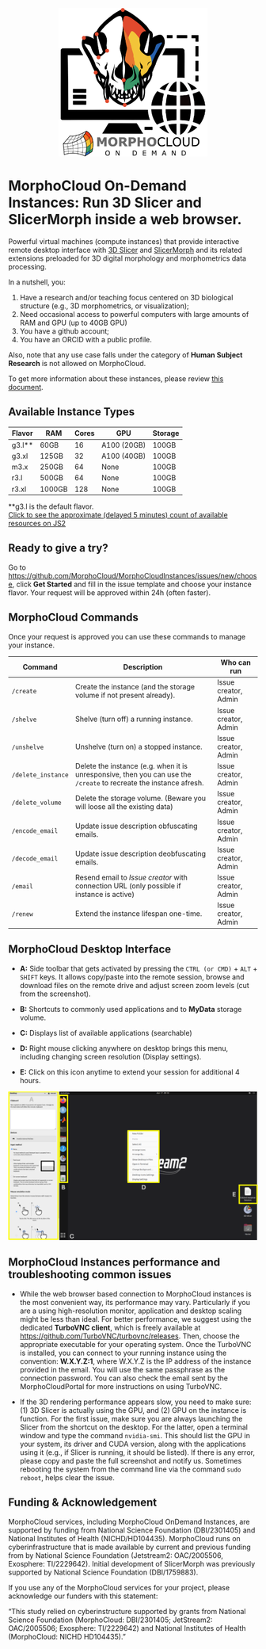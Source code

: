 <p align="center" >  <img src="https://raw.githubusercontent.com/MorphoCloud/MorphoCloudInstances/main/MC_Logo.png" alt="SlicerMorph on the cloud" width="300"></p>

# MorphoCloud On-Demand Instances: Run 3D Slicer and SlicerMorph inside a web browser.

Powerful virtual machines (compute instances) that provide interactive remote
desktop interface with [3D Slicer](https://download.slicer.org) and
[SlicerMorph](https://SlicerMorph.org) and its related extensions preloaded for
3D digital morphology and morphometrics data processing.

In a nutshell, you:

1. Have a research and/or teaching focus centered on 3D biological structure
   (e.g., 3D morphometrics, or visualization);
2. Need occasional access to powerful computers with large amounts of RAM and
   GPU (up to 40GB GPU)
3. You have a github account;
4. You have an ORCID with a public profile.

Also, note that any use case falls under the category of **Human Subject
Research** is not allowed on MorphoCloud.

To get more information about these instances, please review
[this document](https://docs.google.com/document/d/1WRds-QWnDK1MnmEhGUPyBgjE9hitiddcElAPWiAYRg4/edit#heading=h.b0yi3m7wlfk8).

## Available Instance Types

| Flavor   | RAM    | Cores | GPU         | **Storage** |
| -------- | ------ | ----- | ----------- | ----------- |
| g3.l\*\* | 60GB   | 16    | A100 (20GB) | 100GB       |
| g3.xl    | 125GB  | 32    | A100 (40GB) | 100GB       |
| m3.x     | 250GB  | 64    | None        | 100GB       |
| r3.l     | 500GB  | 64    | None        | 100GB       |
| r3.xl    | 1000GB | 128   | None        | 100GB       |

\*\*g3.l is the default flavor. <br>
[Click to see the approximate (delayed 5 minutes) count of available resources on JS2](https://docs.jetstream-cloud.org/overview/status/#availability-of-scarce-resources)

## Ready to give a try?

Go to https://github.com/MorphoCloud/MorphoCloudInstances/issues/new/choose,
click **Get Started** and fill in the issue template and choose your instance
flavor. Your request will be approved within 24h (often faster).

## MorphoCloud Commands

Once your request is approved you can use these commands to manage your
instance.

| Command            | Description                                                                                                        | Who can run          |
| ------------------ | ------------------------------------------------------------------------------------------------------------------ | -------------------- |
| `/create`          | Create the instance (and the storage volume if not present already).                                               | Issue creator, Admin |
| `/shelve`          | Shelve (turn off) a running instance.                                                                              | Issue creator, Admin |
| `/unshelve`        | Unshelve (turn on) a stopped instance.                                                                             | Issue creator, Admin |
| `/delete_instance` | Delete the instance (e.g. when it is unresponsive, then you can use the `/create` to recreate the instance afresh. | Issue creator, Admin |
| `/delete_volume`   | Delete the storage volume. (Beware you will loose all the existing data)                                           | Issue creator, Admin |
| `/encode_email`    | Update issue description obfuscating emails.                                                                       | Issue creator, Admin |
| `/decode_email`    | Update issue description deobfuscating emails.                                                                     | Issue creator, Admin |
| `/email`           | Resend email to _Issue creator_ with connection URL (only possible if instance is active)                          | Issue creator, Admin |
| `/renew`           | Extend the instance lifespan one-time.                                                                             | Issue creator, Admin |

## MorphoCloud Desktop Interface

- **A:** Side toolbar that gets activated by pressing the `CTRL (or CMD)` +
  `ALT` + `SHIFT` keys. It allows copy/paste into the remote session, browse and
  download files on the remote drive and adjust screen zoom levels (cut from the
  screenshot).
- **B:** Shortcuts to commonly used applications and to **MyData** storage
  volume.

- **C:** Displays list of available applications (searchable)

- **D:** Right mouse clicking anywhere on desktop brings this menu, including
  changing screen resolution (Display settings).

- **E:** Click on this icon anytime to extend your session for additional 4
  hours.

<p align="center">
  <img src="https://github.com/MorphoCloud/MorphoCloudInstances/blob/main/MCI_Desktop.png" />
</p>

## MorphoCloud Instances performance and troubleshooting common issues

- While the web browser based connection to MorphoCloud instances is the most
  convenient way, its performance may vary. Particularly if you are a using
  high-resolution monitor, application and desktop scaling might be less than
  ideal. For better performance, we suggest using the dedicated **TurboVNC
  client**, which is freely available at
  https://github.com/TurboVNC/turbovnc/releases. Then, choose the appropriate
  executable for your operating system. Once the TurboVNC is installed, you can
  connect to your running instance using the convention: **W.X.Y.Z:1**, where
  W.X.Y.Z is the IP address of the instance provided in the email. You will use
  the same passphrase as the connection password. You can also check the email
  sent by the MorphoCloudPortal for more instructions on using TurboVNC.

- If the 3D rendering performance appears slow, you need to make sure: (1) 3D
  Slicer is actually using the GPU, and (2) GPU on the instance is function. For
  the first issue, make sure you are always launching the Slicer from the
  shortcut on the desktop. For the latter, open a terminal window and type the
  command `nvidia-smi`. This should list the GPU in your system, its driver and
  CUDA version, along with the applications using it (e.g., if Slicer is
  running, it should be listed). If there is any error, please copy and paste
  the full screenshot and notify us. Sometimes rebooting the system from the
  command line via the command `sudo reboot`, helps clear the issue.

## Funding & Acknowledgement

MorphoCloud services, including MorphoCloud OnDemand Instances, are supported by
funding from National Science Foundation (DBI/2301405) and National Institutes
of Health (NICHD/HD104435). MorphoCloud runs on cyberinfrastructure that is made
available by current and previous funding from by National Science Foundation
(Jetstream2: OAC/2005506, Exosphere: TI/2229642). Initial development of
SlicerMorph was previously supported by National Science Foundation
(DBI/1759883).

If you use any of the MorphoCloud services for your project, please acknowledge
our funders with this statement:

“This study relied on cyberinstructure supported by grants from National Science
Foundation (MorphoCloud: DBI/2301405; JetStream2: OAC/2005506; Exosphere:
TI/2229642) and National Institutes of Health (MorphoCloud: NICHD HD104435).”
